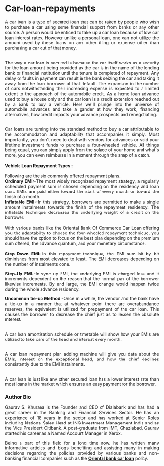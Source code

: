# Car-loan-repayments
<p align="justify">A car loan is a type of secured loan that can be taken by people who wish to purchase a car using some financial support from banks or any other source. A person would be enticed to take up a car loan because of low car loan interest rates. However unlike a personal loan, one can not utilize the amount used by these loans on any other thing or expense other than purchasing a car out of that money.<br>
<br><p align="justify">The way a car loan is secured is because the car itself works as a security for the loan amount being provided as the car is in the name of the lending bank or financial institution until the tenure is completed of repayment. Any delay or faults in payment can result in the bank seizing the car and taking it away from the loan borrower at that default. The expansion in the number of cars notwithstanding their increasing expense is expected to a limited extent to the approach of the automobile credit. As a home loan advance used to buy a house only and the car loan is a credit extension reached out by a bank to buy a vehicle. Here we'll plunge into the universe of automobile advances and take a gander at how they work, financing alternatives, how credit impacts your advance prospects and renegotiating.<br>
<br><p align="justify">Car loans are turning into the standard method to buy a car attributable to the accommodation and adaptability that accompanies it simply. Most importantly, you don't need to deal with vendors for advances or void your lifetime investment funds to purchase a four-wheeled vehicle.  All things being equal, you can simply apply from the solace of your home and what's more, you can even reimburse in a moment through the snap of a catch.<br>
<br><b>Vehicle Loan Repayment Types :</b><br>
<br>Following are the six commonly offered repayment plans.<br>
<b>Ordinary EMI:-</b>The most widely recognized repayment strategy, a regularly scheduled payment sum is chosen depending on the residency and loan cost. EMIs are paid either toward the start of every month or toward the finish of a month.<br>
<b>Inflatable EMI:-</b>In this strategy, borrowers are permitted to make a single amount instalments towards the finish of the repayment residency. The inflatable technique decreases the underlying weight of a credit on the borrower. <br>
<br>With various banks like the Oriental Bank Of Commerce Car Loan offering you the adaptability to choose the four-wheeled repayment technique, you should have the option to focus on the best plan depending on the premium sum offered, the advance quantum, and your monetary circumstance. <br>
<br><b>Step-Down EMI:-</b>In this repayment technique, the EMI sum bit by bit diminishes from most elevated to least. The EMI decreases depending on the number of instalments done. <br>
<b><p align="justify">Step-Up EMI:-</b>In sync up EMI, the underlying EMI is charged less and it increments dependent on the reason that the normal pay of the borrower likewise increments. By and large, the EMI change would happen twice during the whole advance residency.<br>
<b><p align="justify">Uncommon tie-up Method:-</b>Once in a while, the vendor and the bank have a tie-up in a manner that at whatever point there are overabundance reserves, the equivalent is utilized for prepayment of the car loan. This causes the borrower to decrease the chief just as to lessen the absolute interest. <br>
<br><p align="justify">A car loan amortization schedule or timetable will show how your EMIs are utilized to take care of the head and interest every month.<br>
<br><p align="justify">A car loan repayment plan adding machine will give you data about the EMIs, interest on the exceptional head, and how the chief declines consistently due to the EMI instalments.<br>
<br><p align="justify">A car loan is just like any other secured loan has a lower interest rate than most loans in the market which ensures an easy payment for the borrower.
<h3>Author Bio</h3>
<p align="justify">Gaurav S. Khurana is the Founder and CEO of Dialabank and has had a great career in the Banking and Financial Services Sector. He has an experience of 18 years in the sector and has worked at Senior Roles including National Sales Head at ING Investment Management India and as the Vice President Citibank. A post-graduate from IMT, Ghaziabad. Gaurav started his career as a Named Account Manager in Xerox.<br>
<p align="justify">Being a part of this field for a long time now, he has written many informative articles and blogs benefiting and assisting many in making decisions regarding the policies provided by various banks and non-banking financial companies such as the <b><a href="https://www.dialabank.com/car-loan/oriental-bank-of-commerce-car-loan/">Oriental bank car loan</a></b> policy.
